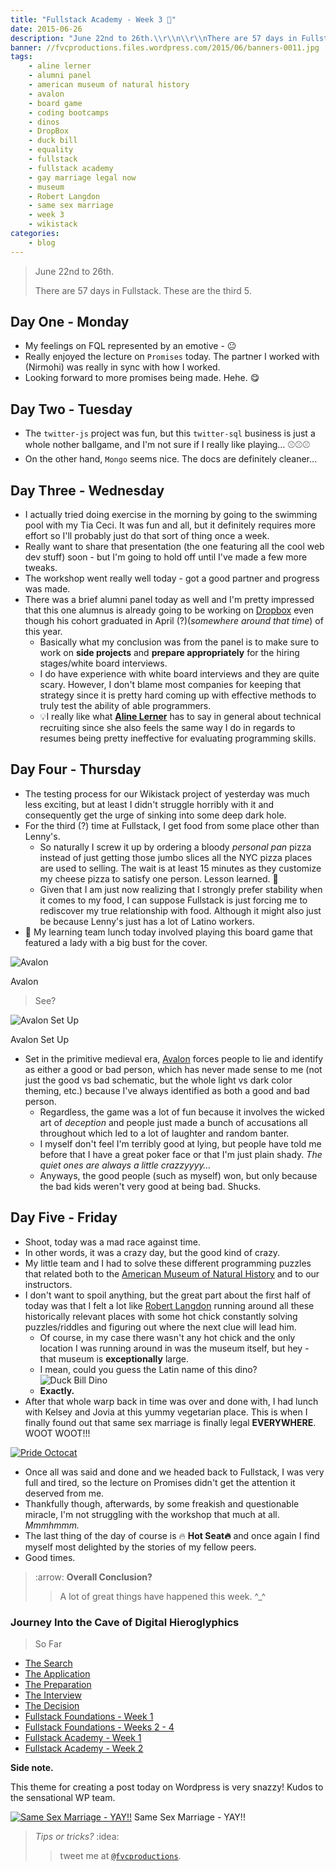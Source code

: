 ```yaml
---
title: "Fullstack Academy - Week 3 🔦"
date: 2015-06-26
description: "June 22nd to 26th.\\r\\n\\r\\nThere are 57 days in Fullstack. These are the third 5."
banner: //fvcproductions.files.wordpress.com/2015/06/banners-0011.jpg
tags:
    - aline lerner
    - alumni panel
    - american museum of natural history
    - avalon
    - board game
    - coding bootcamps
    - dinos
    - DropBox
    - duck bill
    - equality
    - fullstack
    - fullstack academy
    - gay marriage legal now
    - museum
    - Robert Langdon
    - same sex marriage
    - week 3
    - wikistack
categories:
    - blog
---
```


> June 22nd to 26th.
>
> There are 57 days in Fullstack. These are the third 5.

## Day One - Monday

* My feelings on FQL represented by an emotive - 😐
* Really enjoyed the lecture on `Promises` today. The partner I worked with (Nirmohi) was really in sync with how I worked.
* Looking forward to more promises being made. Hehe. 😋

## Day Two - Tuesday

* The `twitter-js` project was fun, but this `twitter-sql` business is just a whole nother ballgame, and I'm not sure if I really like playing… ⚾️⚾️⚾️
* On the other hand, `Mongo` seems nice. The docs are definitely cleaner…

## Day Three - Wednesday

* I actually tried doing exercise in the morning by going to the swimming pool with my Tia Ceci. It was fun and all, but it definitely requires more effort so I'll probably just do that sort of thing once a week.
* Really want to share that presentation (the one featuring all the cool web dev stuff) soon - but I'm going to hold off until I've made a few more tweaks.
* The workshop went really well today - got a good partner and progress was made.
* There was a brief alumni panel today as well and I'm pretty impressed that this one alumnus is already going to be working on [Dropbox](//dropbox.com "Dropbox") even though his cohort graduated in April (?)(_somewhere around that time_) of this year.
  * Basically what my conclusion was from the panel is to make sure to work on **side projects** and **prepare appropriately** for the hiring stages/white board interviews.
  * I do have experience with white board interviews and they are quite scary. However, I don't blame most companies for keeping that strategy since it is pretty hard coming up with effective methods to truly test the ability of able programmers.
  * 💡I really like what [**Aline Lerner**](//blog.alinelerner.com/ "Aline Lerner's Blog") has to say in general about technical recruiting since she also feels the same way I do in regards to resumes being pretty ineffective for evaluating programming skills.

## Day Four - Thursday

* The testing process for our Wikistack project of yesterday was much less exciting, but at least I didn't struggle horribly with it and consequently get the urge of sinking into some deep dark hole.
* For the third (?) time at Fullstack, I get food from some place other than Lenny's.
  * So naturally I screw it up by ordering a bloody _personal pan_ pizza instead of just getting those jumbo slices all the NYC pizza places are used to selling. The wait is at least 15 minutes as they customize my cheese pizza to satisfy one person. Lesson learned. 🍕
  * Given that I am just now realizing that I strongly prefer stability when it comes to my food, I can suppose Fullstack is just forcing me to rediscover my true relationship with food. Although it might also just be because Lenny's just has a lot of Latino workers.
* 🍴 My learning team lunch today involved playing this board game that featured a lady with a big bust for the cover.

![Avalon](//cf.geekdo-images.com/images/pic1398895_md.jpg)

Avalon

> See?

![Avalon Set
Up](//www.boardgamequest.com/wp-content/uploads/2013/07/Resistance-Avalon-Feature.jpg)

Avalon Set Up

* Set in the primitive medieval era, [Avalon](//www.amazon.com/Indie-Boards-Cards-AVA1IBC-Resistance/dp/B009SAAV0C "Avalon") forces people to lie and identify as either a good or bad person, which has never made sense to me (not just the good vs bad schematic, but the whole light vs dark color theming, etc.) because I've always identified as both a good and bad person.
  * Regardless, the game was a lot of fun because it involves the wicked art of _deception_ and people just made a bunch of accusations all throughout which led to a lot of laughter and random banter.
  * I myself don't feel I'm terribly good at lying, but people have told me before that I have a great poker face or that I'm just plain shady. _The quiet ones are always a little crazzyyyy…_
  * Anyways, the good people (such as myself) won, but only because the bad kids weren't very good at being bad. Shucks.

## Day Five - Friday

* Shoot, today was a mad race against time.
* In other words, it was a crazy day, but the good kind of crazy.
* My little team and I had to solve these different programming puzzles that related both to the [American Museum of Natural History](//www.amnh.org/) and to our instructors.
* I don't want to spoil anything, but the great part about the first half of today was that I felt a lot like [Robert Langdon](//www.wikiwand.com/en/Robert_Langdon "Robert Langdon") running around all these historically relevant places with some hot chick constantly solving puzzles/riddles and figuring out where the next clue will lead him.
  * Of course, in my case there wasn't any hot chick and the only location I was running around in was the museum itself, but hey - that museum is **exceptionally** large.
  * I mean, could you guess the Latin name of this dino? ![Duck Bill
Dino](//www.amnh.org/var/ezflow_site/storage/images/media/amnh/images/exhibitions/permanent-exhibitions/fossil-halls/hall-of-ornithischian-dinosaurs2/duck-billed-dinosaur/149935-1-eng-US/duck-billed-dinosaur_dynamic_lead_slide.jpg)
  * **Exactly.**
* After that whole warp back in time was over and done with, I had lunch with Kelsey and Jovia at this yummy vegetarian place. This is when I finally found out that same sex marriage is finally legal **EVERYWHERE**. WOOT WOOT!!!

[![Pride
Octocat](//fvcproductions.files.wordpress.com/2015/06/pride-octocat.png)](//fvcproductions.files.wordpress.com/2015/06/pride-octocat.png)

* Once all was said and done and we headed back to Fullstack, I was very full and tired, so the lecture on Promises didn't get the attention it deserved from me.
* Thankfully though, afterwards, by some freakish and questionable miracle, I'm not struggling with the workshop that much at all. _Mmmhmmm._
* The last thing of the day of course is 🔥 **Hot Seat🔥** and once again I find myself most delighted by the stories of my fellow peers.
* Good times.

> :arrow: **Overall Conclusion?**
>
> > A lot of great things have happened this week. \^_\^

### Journey Into the Cave of Digital Hieroglyphics

> So Far

* [The Search](//fvcproductions.com/blog/2014/12/27/a-short-operation-tips-tricks-4-coding-bootcamps/ "The Search")
* [The Application](//fvcproductions.com/blog/2014/12/23/week-20/ "The Application")
* [The Preparation](//fvcproductions.com/blog/2015/01/05/prepare-for-coding-bootcamps/ "The Preparation")
* [The Interview](//fvcproductions.com/blog/2014/12/28/interview-fullstack-academy/ "The Interview")
* [The Decision](//fvcproductions.com/blog/2015/04/13/what-to-do-week-negative-8/ "The Decision")
* [Fullstack Foundations - Week 1](//fvcproductions.com/blog/2015/05/17/fullstack-foundations-week-1/ "Fullstack Foundations - Week 1")
* [Fullstack Foundations - Weeks 2 - 4](//fvcproductions.com/blog/2015/06/04/fullstack-foundations-goldman-sachs/ "Fullstack Foundations - Weeks 2 to 4")
* [Fullstack Academy - Week 1](//fvcproductions.com/blog/2015/06/13/first-week-at-fullstack-academy/ "Fullstack Academy - Week 1")
* [Fullstack Academy - Week 2](//fvcproductions.com/blog/2015/06/20/fullstack-academy-week-2/ "Fullstack Academy - Week 2")

**Side note.**

This theme for creating a post today on Wordpress is very snazzy! Kudos to the sensational WP team.

[![Same
Sex Marriage -
YAY!!](//fvcproductions.files.wordpress.com/2015/06/screenshot-2015-06-26-22-58-42.png?w=660)](//fvcproductions.files.wordpress.com/2015/06/screenshot-2015-06-26-22-58-42.png) Same Sex Marriage - YAY!!

> _Tips or tricks?_ :idea:
>
> > tweet me at [`@fvcproductions`](//twitter.com/fvcproductions "Twitter - FVCproductions").
